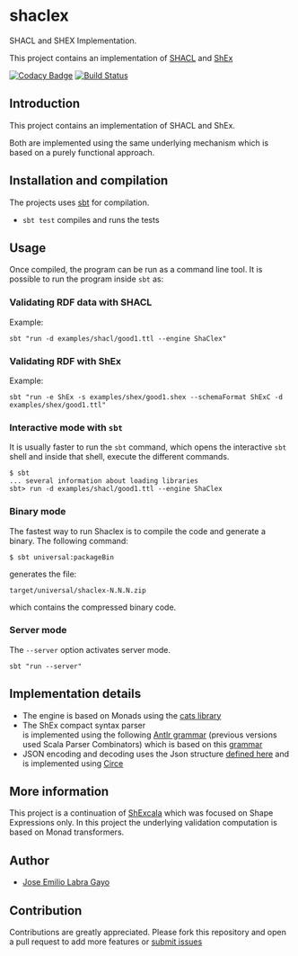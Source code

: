 # shaclex

SHACL and SHEX Implementation.

This project contains an implementation of
[SHACL](http://w3c.github.io/data-shapes/shacl/) and
[ShEx](http://www.shex.io)


[![Codacy Badge](https://api.codacy.com/project/badge/grade/f87bd2ebcfa94dce89e2a981ff13decd)](https://www.codacy.com/app/jelabra/shaclex)
[![Build Status](https://travis-ci.org/labra/shaclex.svg?branch=master)](https://travis-ci.org/labra/shaclex)

## Introduction

This project contains an implementation of SHACL and ShEx.

Both are implemented using the same underlying mechanism which is based
 on a purely functional approach.

## Installation and compilation

The projects uses [sbt](http://www.scala-sbt.org/) for compilation.

* `sbt test` compiles and runs the tests


## Usage

Once compiled, the program can be run as a command line tool.
It is possible to run the program inside `sbt` as:

### Validating RDF data with SHACL 

Example:

```
sbt "run -d examples/shacl/good1.ttl --engine ShaClex"
```

### Validating RDF with ShEx 

Example:

```
sbt "run -e ShEx -s examples/shex/good1.shex --schemaFormat ShExC -d examples/shex/good1.ttl"
```

### Interactive mode with `sbt` 

It is usually faster to run the `sbt` command, which opens the interactive `sbt` shell and inside that shell, execute 
the different commands. 

```
$ sbt
... several information about loading libraries
sbt> run -d examples/shacl/good1.ttl --engine ShaClex  
```

### Binary mode

The fastest way to run Shaclex is to compile the code and generate a binary. 
The following command:

```
$ sbt universal:packageBin  
```
 
generates the file:
 
```
target/universal/shaclex-N.N.N.zip
``` 

which contains the compressed binary code. 

### Server mode

The `--server` option activates server mode.

```
sbt "run --server"
```

## Implementation details

* The engine is based on Monads using the [cats library](http://typelevel.org/cats/)
* The ShEx compact syntax parser  
  is implemented using the following [Antlr grammar](https://github.com/shexSpec/grammar/blob/master/ShExDoc.g4) (previous versions used Scala Parser Combinators)
  which is based on this [grammar](https://github.com/shexSpec/shex.js/blob/master/doc/bnf)
* JSON encoding and decoding uses the Json structure [defined here](https://shexspec.github.io/spec/) and is implemented using [Circe](https://github.com/travisbrown/circe)  

## More information

This project is a continuation of [ShExcala](http://labra.github.io/ShExcala/) which was focused on Shape Expressions only. In this project the underlying validation computation is based on Monad transformers.

## Author

* [Jose Emilio Labra Gayo](http://www.di.uniovi.es/~labra)

## Contribution

Contributions are greatly appreciated. Please fork this repository and open a
pull request to add more features or [submit issues](https://github.com/labra/shaclex/issues)
